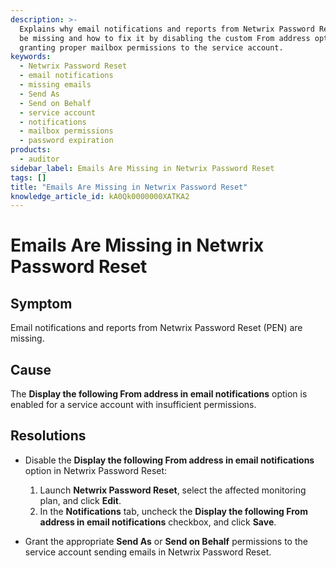 ```yaml
---
description: >-
  Explains why email notifications and reports from Netwrix Password Reset may
  be missing and how to fix it by disabling the custom From address option or
  granting proper mailbox permissions to the service account.
keywords:
  - Netwrix Password Reset
  - email notifications
  - missing emails
  - Send As
  - Send on Behalf
  - service account
  - notifications
  - mailbox permissions
  - password expiration
products:
  - auditor
sidebar_label: Emails Are Missing in Netwrix Password Reset
tags: []
title: "Emails Are Missing in Netwrix Password Reset"
knowledge_article_id: kA0Qk0000000XATKA2
---
```


# Emails Are Missing in Netwrix Password Reset

## Symptom

Email notifications and reports from Netwrix Password Reset (PEN) are missing.

## Cause

The **Display the following From address in email notifications** option is enabled for a service account with insufficient permissions.

## Resolutions

- Disable the **Display the following From address in email notifications** option in Netwrix Password Reset:

  1. Launch **Netwrix Password Reset**, select the affected monitoring plan, and click **Edit**.
  2. In the **Notifications** tab, uncheck the **Display the following From address in email notifications** checkbox, and click **Save**.

- Grant the appropriate **Send As** or **Send on Behalf** permissions to the service account sending emails in Netwrix Password Reset.
